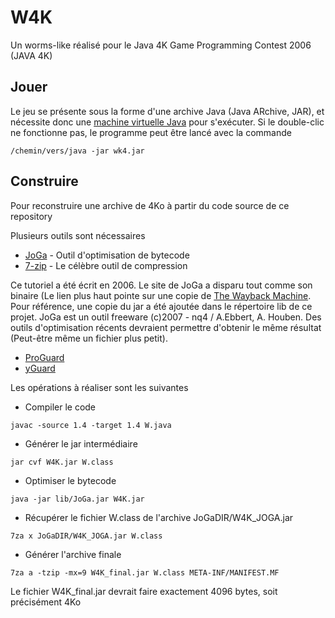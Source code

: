 # W4K
Un worms-like réalisé pour le Java 4K Game Programming Contest 2006 (JAVA 4K)

## Jouer
Le jeu se présente sous la forme d'une archive Java (Java ARchive, JAR), et nécessite donc une [machine virtuelle Java](https://www.java.com/fr/download/) pour s'exécuter. 
Si le double-clic ne fonctionne pas, le programme peut être lancé avec la commande
```
/chemin/vers/java -jar wk4.jar
```
## Construire
Pour reconstruire une archive de 4Ko à partir du code source de ce repository

Plusieurs outils sont nécessaires 
* [JoGa](https://web.archive.org/web/20070701185344/http://www.nq4.de/index.php?option=com_content&task=view&id=12&Itemid=27) - Outil d'optimisation de bytecode
* [7-zip](http://www.7-zip.org/) - Le célèbre outil de compression

Ce tutoriel a été écrit en 2006. Le site de JoGa a disparu tout comme son binaire (Le lien plus haut pointe sur une copie de [The Wayback Machine](https://archive.org/web/). Pour référence, une copie du jar a été ajoutée dans le répertoire lib de ce projet. JoGa est un outil freeware (c)2007 - nq4 / A.Ebbert, A. Houben. 
Des outils d'optimisation récents devraient permettre d'obtenir le même résultat (Peut-être même un fichier plus petit).
* [ProGuard](https://www.guardsquare.com/en/proguard) 
* [yGuard](https://www.yworks.com/products/yguard)


Les opérations à réaliser sont les suivantes

* Compiler le code
```
javac -source 1.4 -target 1.4 W.java
```
* Générer le jar intermédiaire
```
jar cvf W4K.jar W.class
```
* Optimiser le bytecode
```
java -jar lib/JoGa.jar W4K.jar
```
* Récupérer le fichier W.class de l'archive JoGaDIR/W4K_JOGA.jar
```
7za x JoGaDIR/W4K_JOGA.jar W.class
```
* Générer l'archive finale
```
7za a -tzip -mx=9 W4K_final.jar W.class META-INF/MANIFEST.MF
```

Le fichier W4K_final.jar devrait faire exactement 4096 bytes, soit précisément 4Ko
